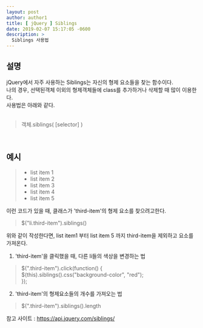 ```yaml
---
layout: post
author: author1
title: [ jQuery ] Siblings
date: 2019-02-07 15:17:05 -0600
description: >
  Siblings 사용법
---
```

## 설명  
jQuery에서 자주 사용하는 Siblings는 자신의 형제 요소들을 찾는 함수이다.  
나의 경우, 선택된객체 이외의 형제객체들에 class를 추가하거나 삭제할 때 많이 이용한다.  
사용법은 아래와 같다.  
<br>  
> 객체.siblings( [selector] )  
<br>  



## 예시  
> <ul>   
>     <li>list item 1</li>   
>     <li>list item 2</li>   
>     <li class="third-item">list item 3</li>   
>     <li>list item 4</li>   
>     <li>list item 5</li>   
> </ul>  

이런 코드가 있을 때, 클래스가 'third-item'의 형제 요소를 찾으려고한다.  
> $("li.third-item").siblings()  

위와 같이 작성한다면, list item1 부터 list item 5 까지 third-item을 제외하고 요소를 가져온다.  

1. 'third-item'을 클릭했을 때, 다른 li들의 색상을 변경하는 법  

> $(".third-item").click(function() {  
> 	 $(this).siblings().css("background-color", "red");  
> });  


2. 'third-item'의 형제요소들의 개수를 가져오는 법  
> $(".third-item").siblings().length  




참고 사이트 : <https://api.jquery.com/siblings/>
